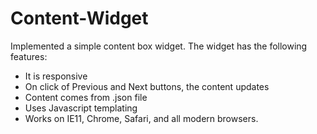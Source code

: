 # Content-Widget
Implemented a simple content box widget.
The widget has the following features:
- It is responsive
- On click of Previous and Next buttons, the content updates
- Content comes from .json file
- Uses Javascript templating
- Works on IE11, Chrome, Safari, and all modern browsers.
